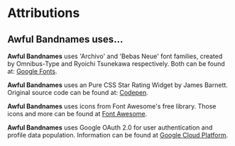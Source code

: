 # Attributions

## Awful Bandnames uses...

**Awful Bandnames** uses 'Archivo' and 'Bebas Neue' font families, created by Omnibus-Type and Ryoichi Tsunekawa respectively.
Both can be found at: [Google Fonts](https://fonts.google.com/share?selection.family=Archivo%7CBebas%20Neue).

**Awful Bandnames** uses an Pure CSS Star Rating Widget by James Barnett.
Original source code can be found at: [Codepen](https://codepen.io/jamesbarnett/pen/najzYK).

**Awful Bandnames** uses icons from Font Awesome's free library.
Those icons and more can be found at [Font Awesome](https://fontawesome.com/).

**Awful Bandnames** uses Google OAuth 2.0 for user authentication and profile data population.
Information can be found at [Google Cloud Platform](https://console.cloud.google.com/).
